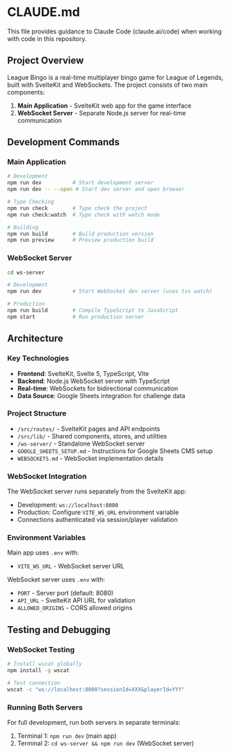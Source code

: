 # CLAUDE.md

This file provides guidance to Claude Code (claude.ai/code) when working with code in this repository.

## Project Overview

League Bingo is a real-time multiplayer bingo game for League of Legends, built with SvelteKit and WebSockets. The project consists of two main components:

1. **Main Application** - SvelteKit web app for the game interface
2. **WebSocket Server** - Separate Node.js server for real-time communication

## Development Commands

### Main Application
```bash
# Development
npm run dev          # Start development server
npm run dev -- --open # Start dev server and open browser

# Type Checking
npm run check        # Type check the project
npm run check:watch  # Type check with watch mode

# Building
npm run build        # Build production version
npm run preview      # Preview production build
```

### WebSocket Server
```bash
cd ws-server

# Development
npm run dev          # Start WebSocket dev server (uses tsx watch)

# Production
npm run build        # Compile TypeScript to JavaScript
npm start            # Run production server
```

## Architecture

### Key Technologies
- **Frontend**: SvelteKit, Svelte 5, TypeScript, Vite
- **Backend**: Node.js WebSocket server with TypeScript
- **Real-time**: WebSockets for bidirectional communication
- **Data Source**: Google Sheets integration for challenge data

### Project Structure
- `/src/routes/` - SvelteKit pages and API endpoints
- `/src/lib/` - Shared components, stores, and utilities
- `/ws-server/` - Standalone WebSocket server
- `GOOGLE_SHEETS_SETUP.md` - Instructions for Google Sheets CMS setup
- `WEBSOCKETS.md` - WebSocket implementation details

### WebSocket Integration
The WebSocket server runs separately from the SvelteKit app:
- Development: `ws://localhost:8080`
- Production: Configure `VITE_WS_URL` environment variable
- Connections authenticated via session/player validation

### Environment Variables
Main app uses `.env` with:
- `VITE_WS_URL` - WebSocket server URL

WebSocket server uses `.env` with:
- `PORT` - Server port (default: 8080)
- `API_URL` - SvelteKit API URL for validation
- `ALLOWED_ORIGINS` - CORS allowed origins

## Testing and Debugging

### WebSocket Testing
```bash
# Install wscat globally
npm install -g wscat

# Test connection
wscat -c "ws://localhost:8080?sessionId=XXX&playerId=YYY"
```

### Running Both Servers
For full development, run both servers in separate terminals:
1. Terminal 1: `npm run dev` (main app)
2. Terminal 2: `cd ws-server && npm run dev` (WebSocket server)